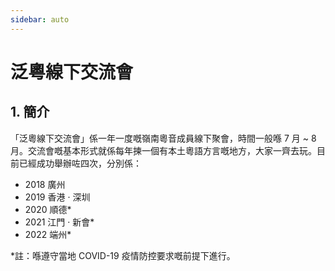 ```yaml
---
sidebar: auto
---
```


# 泛粵線下交流會

## 1. 簡介

「泛粵線下交流會」係一年一度嘅嶺南粵音成員線下聚會，時間一般喺 7 月 ~ 8 月。交流會嘅基本形式就係每年揀一個有本土粵語方言嘅地方，大家一齊去玩。目前已經成功舉辦咗四次，分別係：

- 2018 廣州
- 2019 香港 · 深圳
- 2020 順德*
- 2021 江門 · 新會*
- 2022 端州*

*註：喺遵守當地 COVID-19 疫情防控要求嘅前提下進行。
